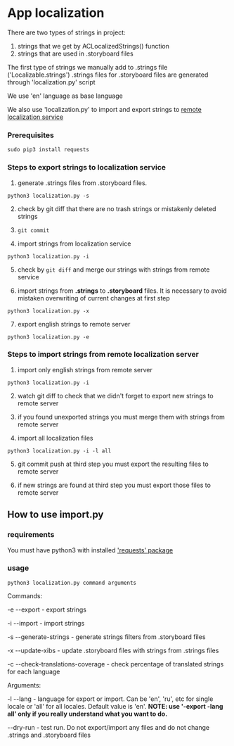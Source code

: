 # App localization

There are two types of strings in project: 
1) strings that we get by ACLocalizedStrings() function
2) strings that are used in .storyboard files

The first type of strings we manually add to .strings file ('Localizable.strings')
.strings files for .storyboard files are generated through 'localization.py' script

We use 'en' language as base language

We also use 'localization.py' to import and export strings to [remote localization service](https://crowdin.com/project/adguard-applications)

### Prerequisites

```
sudo pip3 install requests
```


### Steps to export strings to localization service

1) generate .strings files from .storyboard files. 

`python3 localization.py -s`

2) check by git diff that there are no trash strings or mistakenly deleted strings

3) `git commit`

4) import strings from localization service

`python3 localization.py -i`

5) check by `git diff` and merge our strings with strings from remote service

6) import strings from **.strings** to **.storyboard** files. It is necessary to avoid mistaken overwriting of current changes at first step

`python3 localization.py -x`

7) export english strings to remote server

`python3 localization.py -e`



### Steps to import strings from remote localization server

1) import only english strings from remote server

`python3 localization.py -i`

2) watch git diff to check that we didn't forget to export new strings to remote server

3) if you found unexported strings you must merge them with strings from remote server

4) import all localization files

`python3 localization.py -i -l all`

5) git commit push at third step you must export the resulting files to remote server

6) if new strings are found at third step you must export those files to remote server


## How to use import.py

### requirements

You must have python3 with installed ['requests' package](https://2.python-requests.org/en/master/user/install/)

### usage

`python3 localization.py command arguments`

Commands:

 -e --export - export strings

 -i --import - import strings

 -s --generate-strings - generate strings filters from .storyboard files

 -x --update-xibs - update .storyboard files with strings from .strings files

 -c --check-translations-coverage - check percentage of translated strings for each language
 
Arguments:

-l --lang - language for export or import. Can be 'en', 'ru', etc for single locale or 'all' for all locales. Default value is 'en'. **NOTE: use '-export -lang all' only if you really understand what you want to do.**

--dry-run - test run. Do not export/import any files and do not change .strings and .storyboard files
